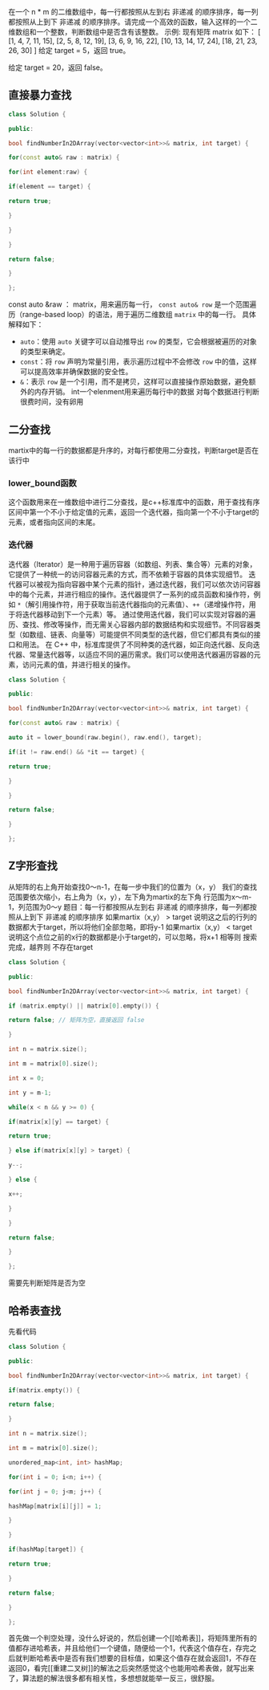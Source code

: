 在一个 n * m 的二维数组中，每一行都按照从左到右 非递减 的顺序排序，每一列都按照从上到下 非递减 的顺序排序。请完成一个高效的函数，输入这样的一个二维数组和一个整数，判断数组中是否含有该整数。
示例:
现有矩阵 matrix 如下：
[
  [1,   4,  7, 11, 15],
  [2,   5,  8, 12, 19],
  [3,   6,  9, 16, 22],
  [10, 13, 14, 17, 24],
  [18, 21, 23, 26, 30]
]
给定 target = 5，返回 true。

给定 target = 20，返回 false。
## 直接暴力查找
```c++
class Solution {

public:

bool findNumberIn2DArray(vector<vector<int>>& matrix, int target) {

for(const auto& raw : matrix) {

for(int element:raw) {

if(element == target) {

return true;

}

}

}

return false;

}

};
```
const auto &raw ： matrix，用来遍历每一行，
`const auto& row` 是一个范围遍历（range-based loop）的语法，用于遍历二维数组 `matrix` 中的每一行。
具体解释如下：

- `auto`：使用 `auto` 关键字可以自动推导出 `row` 的类型，它会根据被遍历的对象的类型来确定。
- `const`：将 `row` 声明为常量引用，表示遍历过程中不会修改 `row` 中的值，这样可以提高效率并确保数据的安全性。
- `&`：表示 `row` 是一个引用，而不是拷贝，这样可以直接操作原始数据，避免额外的内存开销。
int一个elenment用来遍历每行中的数据
对每个数据进行判断
很费时间，没有卵用
## 二分查找
martix中的每一行的数据都是升序的，对每行都使用二分查找，判断target是否在该行中
### lower_bound函数
这个函数用来在一维数组中进行二分查找，是c++标准库中的函数，用于查找有序区间中第一个不小于给定值的元素，返回一个迭代器，指向第一个不小于target的元素，或者指向区间的末尾。
### 迭代器
迭代器（Iterator）是一种用于遍历容器（如数组、列表、集合等）元素的对象，它提供了一种统一的访问容器元素的方式，而不依赖于容器的具体实现细节。
迭代器可以被视为指向容器中某个元素的指针，通过迭代器，我们可以依次访问容器中的每个元素，并进行相应的操作。迭代器提供了一系列的成员函数和操作符，例如 `*`（解引用操作符，用于获取当前迭代器指向的元素值）、`++`（递增操作符，用于将迭代器移动到下一个元素）等。
通过使用迭代器，我们可以实现对容器的遍历、查找、修改等操作，而无需关心容器内部的数据结构和实现细节。不同容器类型（如数组、链表、向量等）可能提供不同类型的迭代器，但它们都具有类似的接口和用法。
在 C++ 中，标准库提供了不同种类的迭代器，如正向迭代器、反向迭代器、常量迭代器等，以适应不同的遍历需求。我们可以使用迭代器遍历容器的元素，访问元素的值，并进行相关的操作。
```c++
class Solution {

public:

bool findNumberIn2DArray(vector<vector<int>>& matrix, int target) {

for(const auto& raw : matrix) {

auto it = lower_bound(raw.begin(), raw.end(), target);

if(it != raw.end() && *it == target) {

return true;

}

}

return false;

}

};
```
## Z字形查找
从矩阵的右上角开始查找0～n-1，在每一步中我们的位置为（x，y）
我们的查找范围要依次缩小，右上角为（x，y），左下角为martix的左下角
行范围为x～m-1，列范围为0～y
题目：每一行都按照从左到右 非递减 的顺序排序，每一列都按照从上到下 非递减 的顺序排序
如果martix（x,y） > target 说明这之后的行列的数据都大于target，所以将他们全部忽略，即将y-1
如果martix（x,y） < target 说明这个点位之前的x行的数据都是小于target的，可以忽略，将x+1
相等则 搜索完成，越界则 不存在target
```c++
class Solution {

public:

bool findNumberIn2DArray(vector<vector<int>>& matrix, int target) {

if (matrix.empty() || matrix[0].empty()) {

return false; // 矩阵为空，直接返回 false

}

int n = matrix.size();

int m = matrix[0].size();

int x = 0;

int y = m-1;

while(x < n && y >= 0) {

if(matrix[x][y] == target) {

return true;

} else if(matrix[x][y] > target) {

y--;

} else {

x++;

}

}

return false;

}

};
```
需要先判断矩阵是否为空

## 哈希表查找
先看代码
```c++
class Solution {

public:

bool findNumberIn2DArray(vector<vector<int>>& matrix, int target) {

if(matrix.empty()) {

return false;

}

int n = matrix.size();

int m = matrix[0].size();

unordered_map<int, int> hashMap;

for(int i = 0; i<n; i++) {

for(int j = 0; j<m; j++) {

hashMap[matrix[i][j]] = 1;

}

}

if(hashMap[target]) {

return true;

}

return false;

}

};
```
首先做一个判空处理，没什么好说的，然后创建一个[[哈希表]]，将矩阵里所有的值都存进哈希表，并且给他们一个键值，随便给一个1，代表这个值存在，存完之后就判断哈希表中是否有我们想要的目标值，如果这个值存在就会返回1，不存在返回0，看完[[重建二叉树]]的解法之后突然感觉这个也能用哈希表做，就写出来了，算法题的解法很多都有相关性，多想想就能举一反三，很舒服。
